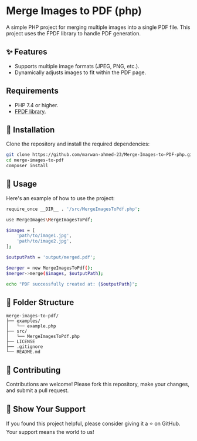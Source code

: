 # Merge Images to PDF (php)

A simple PHP project for merging multiple images into a single PDF file. This project uses the FPDF library to handle PDF generation.

## ✨ Features
- Supports multiple image formats (JPEG, PNG, etc.).
- Dynamically adjusts images to fit within the PDF page.

## Requirements
- PHP 7.4 or higher.
- [FPDF library](http://www.fpdf.org/).

## 📖 Installation

Clone the repository and install the required dependencies:

```bash
git clone https://github.com/marwan-ahmed-23/Merge-Images-to-PDF-php.git
cd merge-images-to-pdf
composer install
```

## 🚀 Usage

Here's an example of how to use the project:

```bash
require_once __DIR__ . '/src/MergeImagesToPdf.php';

use MergeImages\MergeImagesToPdf;

$images = [
    'path/to/image1.jpg',
    'path/to/image2.jpg',
];

$outputPath = 'output/merged.pdf';

$merger = new MergeImagesToPdf();
$merger->merge($images, $outputPath);

echo "PDF successfully created at: {$outputPath}";
```

## 📂 Folder Structure
```plaintext
merge-images-to-pdf/ 
├── examples/
│   └── example.php
├── src/
│   └── MergeImagesToPdf.php
├── LICENSE
├── .gitignore
└── README.md
```

## 🤝 Contributing

Contributions are welcome! Please fork this repository, make your changes, and submit a pull request.

## 🌟 Show Your Support

If you found this project helpful, please consider giving it a ⭐ on GitHub. Your support means the world to us!
